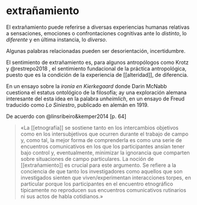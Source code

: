 # extrañamiento
El extrañamiento puede referirse a diversas experiencias humanas relativas a sensaciones, emociones o confrontaciones cognitivas ante lo *distinto*, lo *diferente* y en última instancia, lo *diverso*.

Algunas palabras relacionadas pueden ser desorientación, incertidumbre.

El sentimiento de extrañamiento es, para algunos antropólogos como Krotz y @restrepo2018 <!--segunda sesión: corrige la referencia-->, el sentimiento fundacional de la práctica antropológica, puesto que es la condición de la experiencia de [[alteridad]], de diferencia.

En un ensayo sobre la *ironía en Kierkegaard* donde Darin McNabb cuestiona el estatus ontológico de la filosofía; ay una exploración alemana interesante del esta idea en la palabra *unheimlich*, en un ensayo de Freud traducido como *Lo Siniestro*, publicado en alemán en 1919.

De acuerdo con @linsribeiro&kemper2014 [p. 64]

>«La [[etnografía]] se sostiene tanto en los intercambios objetivos como en los intersubjetivos que ocurren durante el trabajo de campo y, como tal, la mejor forma de comprenderla es como una serie de encuentros comunicativos en los que los participantes ansían tener bajo control y, eventualmente, minimizar la ignorancia que comparten sobre situaciones de campo particulares. La noción de [[extrañamiento]] es crucial para este argumento. Se refiere a la conciencia de que tanto los investigadores como aquellos que son investigados sienten que viven/experimentan interacciones torpes, en particular porque los participantes en el encuentro etnográfico típicamente no reproducen sus encuentros comunicativos rutinarios ni sus actos de habla cotidianos.»